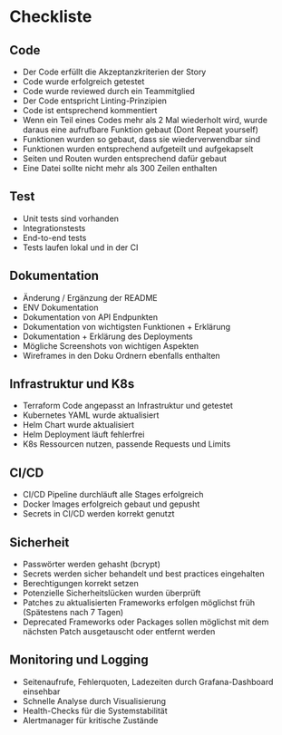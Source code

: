 # Checkliste

## Code

- Der Code erfüllt die Akzeptanzkriterien der Story
- Code wurde erfolgreich getestet
- Code wurde reviewed durch ein Teammitglied
- Der Code entspricht Linting-Prinzipien
- Code ist entsprechend kommentiert
- Wenn ein Teil eines Codes mehr als 2 Mal wiederholt wird, wurde daraus eine aufrufbare Funktion gebaut (Dont Repeat yourself)
- Funktionen wurden so gebaut, dass sie wiederverwendbar sind
- Funktionen wurden entsprechend aufgeteilt und aufgekapselt
- Seiten und Routen wurden entsprechend dafür gebaut
- Eine Datei sollte nicht mehr als 300 Zeilen enthalten

## Test

- Unit tests sind vorhanden
- Integrationstests
- End-to-end tests
- Tests laufen lokal und in der CI

## Dokumentation

- Änderung / Ergänzung der README
- ENV Dokumentation
- Dokumentation von API Endpunkten
- Dokumentation von wichtigsten Funktionen + Erklärung
- Dokumentation + Erklärung des Deployments
- Mögliche Screenshots von wichtigen Aspekten
- Wireframes in den Doku Ordnern ebenfalls enthalten

## Infrastruktur und K8s

- Terraform Code angepasst an Infrastruktur und getestet
- Kubernetes YAML wurde aktualisiert
- Helm Chart wurde aktualisiert
- Helm Deployment läuft fehlerfrei
- K8s Ressourcen nutzen, passende Requests und Limits

## CI/CD

- CI/CD Pipeline durchläuft alle Stages erfolgreich
- Docker Images erfolgreich gebaut und gepusht
- Secrets in CI/CD werden korrekt genutzt

## Sicherheit

- Passwörter werden gehasht (bcrypt)
- Secrets werden sicher behandelt und best practices eingehalten
- Berechtigungen korrekt setzen
- Potenzielle Sicherheitslücken wurden überprüft
- Patches zu aktualisierten Frameworks erfolgen möglichst früh (Spätestens nach 7 Tagen)
- Deprecated Frameworks oder Packages sollen möglichst mit dem nächsten Patch ausgetauscht oder entfernt werden

## Monitoring und Logging

- Seitenaufrufe, Fehlerquoten, Ladezeiten durch Grafana-Dashboard einsehbar
- Schnelle Analyse durch Visualisierung
- Health-Checks für die Systemstabilität
- Alertmanager für kritische Zustände
